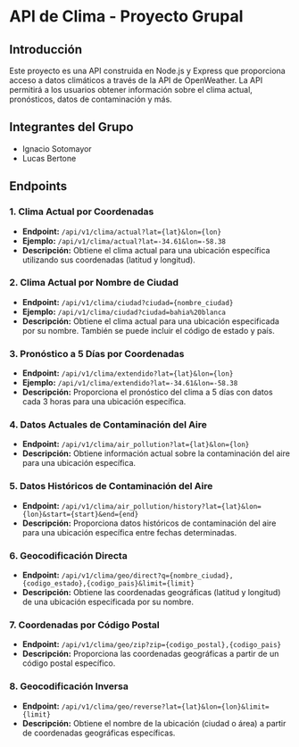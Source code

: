 # API de Clima - Proyecto Grupal

## Introducción

Este proyecto es una API construida en Node.js y Express que proporciona acceso a datos climáticos a través de la API de OpenWeather. La API permitirá a los usuarios obtener información sobre el clima actual, pronósticos, datos de contaminación y más.

## Integrantes del Grupo

- Ignacio Sotomayor
- Lucas Bertone

## Endpoints

### 1. Clima Actual por Coordenadas
- **Endpoint:** `/api/v1/clima/actual?lat={lat}&lon={lon}`
- **Ejemplo:** `/api/v1/clima/actual?lat=-34.61&lon=-58.38`
- **Descripción:** Obtiene el clima actual para una ubicación específica utilizando sus coordenadas (latitud y longitud).

### 2. Clima Actual por Nombre de Ciudad
- **Endpoint:** `/api/v1/clima/ciudad?ciudad={nombre_ciudad}`
- **Ejemplo:** `/api/v1/clima/ciudad?ciudad=bahia%20blanca`
- **Descripción:** Obtiene el clima actual para una ubicación especificada por su nombre. También se puede incluir el código de estado y país.

### 3. Pronóstico a 5 Días por Coordenadas
- **Endpoint:** `/api/v1/clima/extendido?lat={lat}&lon={lon}`
- **Ejemplo:** `/api/v1/clima/extendido?lat=-34.61&lon=-58.38`
- **Descripción:** Proporciona el pronóstico del clima a 5 días con datos cada 3 horas para una ubicación específica.

### 4. Datos Actuales de Contaminación del Aire
- **Endpoint:** `/api/v1/clima/air_pollution?lat={lat}&lon={lon}`
- **Descripción:** Obtiene información actual sobre la contaminación del aire para una ubicación específica.

### 5. Datos Históricos de Contaminación del Aire
- **Endpoint:** `/api/v1/clima/air_pollution/history?lat={lat}&lon={lon}&start={start}&end={end}`
- **Descripción:** Proporciona datos históricos de contaminación del aire para una ubicación específica entre fechas determinadas.

### 6. Geocodificación Directa
- **Endpoint:** `/api/v1/clima/geo/direct?q={nombre_ciudad},{codigo_estado},{codigo_pais}&limit={limit}`
- **Descripción:** Obtiene las coordenadas geográficas (latitud y longitud) de una ubicación especificada por su nombre.

### 7. Coordenadas por Código Postal
- **Endpoint:** `/api/v1/clima/geo/zip?zip={codigo_postal},{codigo_pais}`
- **Descripción:** Proporciona las coordenadas geográficas a partir de un código postal específico.

### 8. Geocodificación Inversa
- **Endpoint:** `/api/v1/clima/geo/reverse?lat={lat}&lon={lon}&limit={limit}`
- **Descripción:** Obtiene el nombre de la ubicación (ciudad o área) a partir de coordenadas geográficas específicas.



